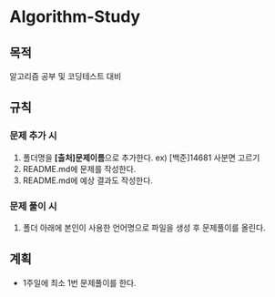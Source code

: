 # Algorithm-Study
## 목적
알고리즘 공부 및 코딩테스트 대비
## 규칙
### 문제 추가 시
1. 폴더명을 **[출처]문제이름**으로 추가한다. ex) [백준]14681 사분면 고르기
2. README.md에 문제를 작성한다.
3. README.md에 예상 결과도 작성한다. 
### 문제 풀이 시
1. 폴더 아래에 본인이 사용한 언어명으로 파일을 생성 후 문제풀이를 올린다.
## 계획
* 1주일에 최소 1번 문제풀이를 한다.   
 
 
